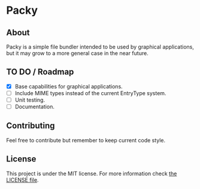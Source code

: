 # Packy

## About

Packy is a simple file bundler intended to be used by graphical applications,
but it may grow to a more general case in the near future.

## TO DO / Roadmap

* [x] Base capabilities for graphical applications.
* [ ] Include MIME types instead of the current EntryType system.
* [ ] Unit testing.
* [ ] Documentation.

## Contributing

Feel free to contribute but remember to keep current code style.

## License

This project is under the MIT license. For more information check [the LICENSE file](./LICENSE.md).